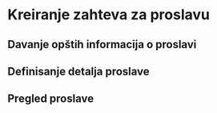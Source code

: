 # Kreiranje zahteva za proslavu

## Davanje opštih informacija o proslavi

## Definisanje detalja proslave

## Pregled proslave